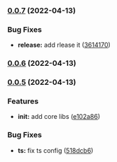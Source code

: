 

### [0.0.7](https://https//github.com/appKODE/pathfinder-web-core/compare/v0.0.6...v0.0.7) (2022-04-13)


### Bug Fixes

* **release:** add rlease it ([3614170](https://https//github.com/appKODE/pathfinder-web-core/commit/36141701a64a136926fcf76c598c50216d4535e7))

### [0.0.6](https://https//github.com/appKODE/pathfinder-web-core/compare/v0.0.6...v0.0.7) (2022-04-13)

### [0.0.5](https://https//github.com/appKODE/pathfinder-web-core/compare/v0.0.6...v0.0.7) (2022-04-13)


### Features

* **init:** add core libs ([e102a86](https://https//github.com/appKODE/pathfinder-web-core/commit/e102a8630f584011d54256a14d0f2b693cb7e113))


### Bug Fixes

* **ts:** fix ts config ([518dcb6](https://https//github.com/appKODE/pathfinder-web-core/commit/518dcb69cdf6e8a7090ea5be60ef45d6791b98ac))